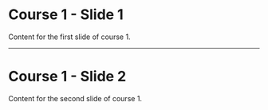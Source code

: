 # Course 1 - Slide 1
Content for the first slide of course 1.

---

# Course 1 - Slide 2
Content for the second slide of course 1.
